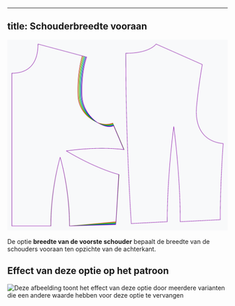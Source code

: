 ***

## title: Schouderbreedte vooraan

![Het effect van de bovenste breedte op het patroon](sample.png)

De optie **breedte van de voorste schouder** bepaalt de breedte van de schouders vooraan ten opzichte van de achterkant.

## Effect van deze optie op het patroon

![Deze afbeelding toont het effect van deze optie door meerdere varianten die een andere waarde hebben voor deze optie te vervangen](bella\_frontshoulderwidth\_sample.svg "Effect van deze optie op het patroon")
